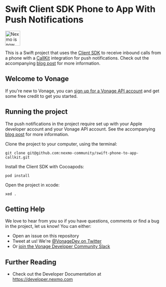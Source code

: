 # Swift Client SDK Phone to App With Push Notifications

<img src="https://developer.nexmo.com/assets/images/Vonage_Nexmo.svg" height="48px" alt="Nexmo is now known as Vonage" />

This is a Swift project that uses the [Client SDK](https://developer.nexmo.com/client-sdk/overview) to receive inbound calls from a phone with a [CallKit](https://developer.apple.com/documentation/callkit) integration for push notifications. Check out the accompanying [blog post](LINKCOMING) for more information.

## Welcome to Vonage

If you're new to Vonage, you can [sign up for a Vonage API account](https://dashboard.nexmo.com/sign-up?utm_source=DEV_REL&utm_medium=github&utm_campaign=) and get some free credit to get you started.

## Running the project
The push notifications in the project require set up with your Apple developer account and your Vonage API account. See the accompanying [blog post](LINKCOMING) for more information.

Clone the project to your computer, using the terminal:

`git clone git@github.com:nexmo-community/swift-phone-to-app-callkit.git`

Install the Client SDK with Cocoapods:

`pod install`

Open the project in xcode:

`xed .`


## Getting Help

We love to hear from you so if you have questions, comments or find a bug in the project, let us know! You can either:

* Open an issue on this repository
* Tweet at us! We're [@VonageDev on Twitter](https://twitter.com/VonageDev)
* Or [join the Vonage Developer Community Slack](https://developer.nexmo.com/community/slack)

## Further Reading

* Check out the Developer Documentation at <https://developer.nexmo.com>
